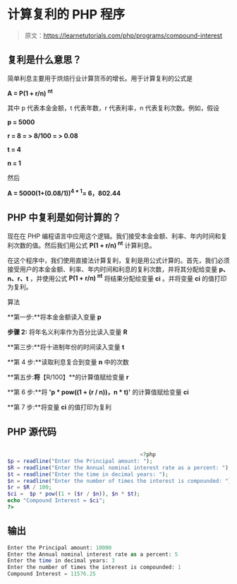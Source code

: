 # 计算复利的 PHP 程序

> 原文：<https://learnetutorials.com/php/programs/compound-interest>

## 复利是什么意思？

简单利息主要用于烘焙行业计算货币的增长。用于计算复利的公式是

**A = P(1 + r/n) <sup>nt</sup>**

其中 p 代表本金金额，t 代表年数，r 代表利率，n 代表复利次数。例如，假设

**p = 5000**

**r = 8 = > 8/100 = > 0.08**

**t = 4**

**n = 1**

然后

**A = 5000(1+(0.08/1))<sup>4 * 1</sup>= 6，802.44**

## PHP 中复利是如何计算的？

现在在 PHP 编程语言中应用这个逻辑。我们接受本金金额、利率、年内时间和复利次数的值。然后我们用公式 **P(1 + r/n) <sup>nt</sup>** 计算利息。

在这个程序中，我们使用直接法计算复利，复利是用公式计算的。首先，我们必须接受用户的本金金额、利率、年内时间和利息的复利次数，并将其分配给变量 **p、n、r、t** ，并使用公式 **P(1 + r/n) <sup>nt</sup>** 将结果分配给变量 **ci** 。并将变量 **ci** 的值打印为复利。

算法

**第一步:**将本金金额读入变量 **p**

**步骤 2:** 将年名义利率作为百分比读入变量 **R**

**第三步:**将十进制年份的时间读入变量 **t**

**第 4 步:**读取利息复合到变量 **n** 中的次数

**第五步:**将**【R/100】**的计算值赋给变量 **r**

**第 6 步:**将 **'p * pow((1 + (r / n))，n * t)'** 的计算值赋给变量 **ci**

**第 7 步:**将变量 **ci** 的值打印为复利

## PHP 源代码

```php

                                          <?php
$p = readline("Enter the Principal amount: ");
$R = readline("Enter the Annual nominal interest rate as a percent: ");
$t = readline("Enter the time in decimal years: ");
$n = readline("Enter the number of times the interest is compounded: ");
$r = $R / 100;
$ci =  $p * pow((1 + ($r / $n)), $n * $t);
echo "Compound Interest = $ci";
?>

```

## 输出

```php
Enter the Principal amount: 10000
Enter the Annual nominal interest rate as a percent: 5
Enter the time in decimal years: 3
Enter the number of times the interest is compounded: 1
Compound Interest = 11576.25
```